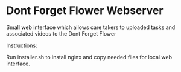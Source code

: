 # Dont Forget Flower Webserver

Small web interface which allows care takers to uploaded tasks and associated videos to the Dont Forget Flower

Instructions:

Run installer.sh to install nginx and copy needed files for local web interface.
